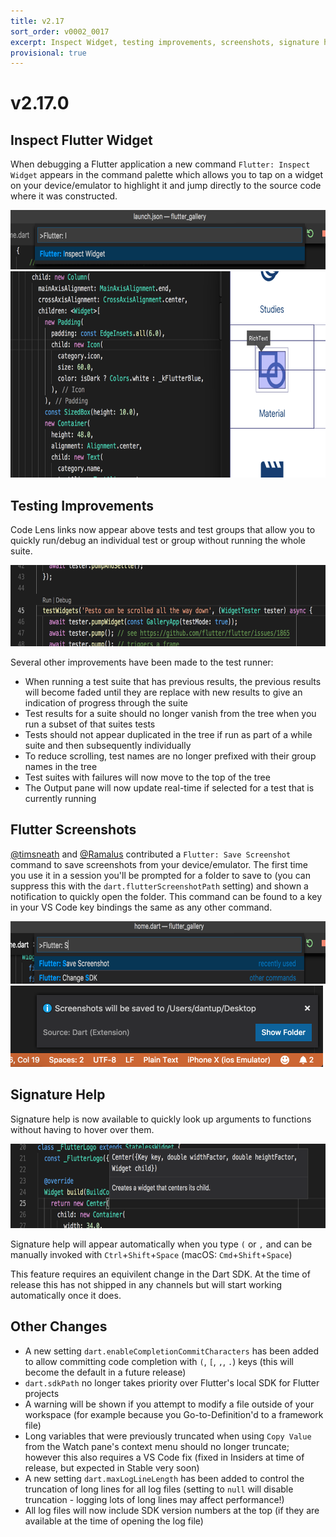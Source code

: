 ```yaml
---
title: v2.17
sort_order: v0002_0017
excerpt: Inspect Widget, testing improvements, screenshots, signature help
provisional: true
---
```


# v2.17.0

## Inspect Flutter Widget

When debugging a Flutter application a new command `Flutter: Inspect Widget` appears in the command palette which allows you to tap on a widget on your device/emulator to highlight it and jump directly to the source code where it was constructed.

<img src="/images/release_notes/v2.17/inspect_widget_command.png" width="700" height="95" />

<img src="/images/release_notes/v2.17/inspect_widget_demo.png" width="700" height="330" />

## Testing Improvements

Code Lens links now appear above tests and test groups that allow you to quickly run/debug an individual test or group without running the whole suite.

<img src="/images/release_notes/v2.17/test_code_lens.png" width="700" height="130" />

Several other improvements have been made to the test runner: 

- When running a test suite that has previous results, the previous results will become faded until they are replace with new results to give an indication of progress through the suite
- Test results for a suite should no longer vanish from the tree when you run a subset of that suites tests
- Tests should not appear duplicated in the tree if run as part of a while suite and then subsequently individually
- To reduce scrolling, test names are no longer prefixed with their group names in the tree
- Test suites with failures will now move to the top of the tree
- The Output pane will now update real-time if selected for a test that is currently running

## Flutter Screenshots

[@timsneath](https://github.com/timsneath) and [@Ramalus](https://github.com/Ramalus) contributed a `Flutter: Save Screenshot` command to save screenshots from your device/emulator. The first time you use it in a session you'll be prompted for a folder to save to (you can suppress this with the `dart.flutterScreenshotPath` setting) and shown a notification to quickly open the folder. This command can be found to a key in your VS Code key bindings the same as any other command.

<img src="/images/release_notes/v2.17/save_screenshot_command.png" width="700" height="100" />

<img src="/images/release_notes/v2.17/save_screenshot_message.png" width="500" height="130" />

## Signature Help

Signature help is now available to quickly look up arguments to functions without having to hover over them.

<img src="/images/release_notes/v2.17/signature_help.png" width="700" height="135" />

Signature help will appear automatically when you type `(` or `,` and can be manually invoked with `Ctrl`+`Shift`+`Space` (macOS: `Cmd`+`Shift`+`Space`)

This feature requires an equivilent change in the Dart SDK. At the time of release this has not shipped in any channels but will start working automatically once it does.

## Other Changes

- A new setting `dart.enableCompletionCommitCharacters` has been added to allow committing code completion with `(`, `[`, `,`, `.`) keys (this will become the default in a future release)
- `dart.sdkPath` no longer takes priority over Flutter's local SDK for Flutter projects
- A warning will be shown if you attempt to modify a file outside of your workspace (for example because you Go-to-Definition'd to a framework file)
- Long variables that were previously truncated when using `Copy Value` from the Watch pane's context menu should no longer truncate; however this also requires a VS Code fix (fixed in Insiders at time of release, but expected in Stable very soon)
- A new setting `dart.maxLogLineLength` has been added to control the truncation of long lines for all log files (setting to `null` will disable truncation - logging lots of long lines may affect performance!)
- All log files will now include SDK version numbers at the top (if they are available at the time of opening the log file)
